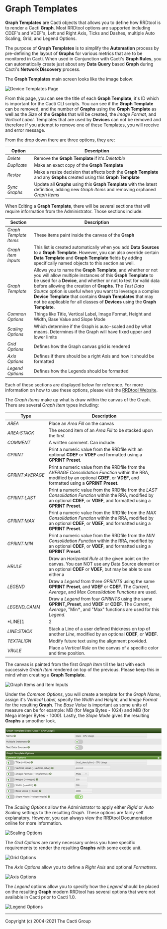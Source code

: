 # Graph Templates

**Graph Templates** are Cacti objects that allows you to define how RRDtool is
to render a Cacti **Graph**.  Most RRDtool options are supported including
CDEF's and VDEF's, Left and Right Axis, Ticks and Dashes, multiple Auto Scaling,
Grid, and Legend Options.

The purpose of **Graph Templates** is to simplify the **Automation** process by
pre-defining the layout of **Graphs** for various metrics that are to be
monitored in Cacti.  When used in Conjunction with Cacti's **Graph Rules**, you
can automatically create just about any **Data Query** based **Graph** during
Cacti's **Network Discovery** process.

The **Graph Templates** main screen looks like the image below:

![Device Templates Page](images/graph-templates1.png)

From this page, you can see the title of each **Graph Template**, it's ID which
is important for the Cacti CLI scripts.  You can see if the **Graph Template**
can be removed, and the number of **Graphs** using the **Graph Template** as
well as the *Size* of the **Graphs** that will be created, the *Image Format*,
and *Vertical Label*.  Templates that are used by **Devices** can not be removed
and therefore if you attempt to remove one of these Templates, you will receive
and error message.

From the drop down there are three options, they are:

Option | Description
--- | ---
*Delete* | Remove the **Graph Template** if it's *Deletable*
*Duplicate* | Make an exact copy of the **Graph Template**
*Resize* | Make a resize decision that affects both the **Graph Template** and any **Graphs** created using this **Graph Template**
*Sync Graphs* | Update all **Graphs** using this **Graph Template** with the latest definition, adding new *Graph Items* and removing orphaned *Graph Items*

When Editing a **Graph Template**, there will be several sections that will
require information from the Administrator.  Those sections include:

Section | Description
--- | ---
*Graph Template Items* | These items paint inside the canvas of the **Graph**
*Graph Item Inputs* | This list is created automatically when you add **Data Sources** to a **Graph Template**.  However, you can also override certain **Data Template** and **Graph Template** fields by adding specifically named objects to this section as well.
*Graph Template* | Allows you to name the **Graph Template**, and whether or not you will allow multiple instances of this **Graph Template** to be used for a **Device**, and whether or not to test for valid data before allowing the creation of **Graphs**.  The *Test Data Source* option is useful when you want to leverage a complex **Device Template** that contains **Graph Templates** that may not be applicable for all classes of **Devices** using the **Graph Template**.
*Common Options* | Things like Title, Vertical Label, Image Format, Height and Width, Base Value and Slope Mode
*Scaling Options* | Which determine if the Graph is auto-scaled and by what means.  Determines if the Graph will have fixed upper and lower limits
*Grid Options* | Defines how the Graph canvas grid is rendered
*Axis Options* | Defines if there should be a right Axis and how it should be formatted
*Legend Options* | Defines how the Legends should be formatted

Each of these sections are displayed below for reference.  For more information
on how to use these options, please visit the [RRDtool
Website](http://RRDtool.org).

The *Graph Items* make up what is draw within the canvas of the Graph.  There
are several *Graph Item* types including:

Type | Description
--- | ---
*AREA* | Place an *Area Fill* on the canvas
*AREA:STACK* | The second item of an *Area Fill* to be stacked upon the first
*COMMENT* | A written comment.  Can include: |host_*|, |query_*|, |input_*| *Replacement Variables*
*GPRINT* | Print a numeric value from the RRDfile with an optional **CDEF** or **VDEF** and formatted using a **GPRINT Preset**.
*GPRINT:AVERAGE* | Print a numeric value from the RRDfile from the *AVERAGE* *Consolidation Function* within the RRA, modified by an optional **CDEF**, or **VDEF**, and formatted using a **GPRINT Preset**.
*GPRINT:LAST* | Print a numeric value from the RRDfile from the *LAST* *Consolidation Function* within the RRA, modified by an optional **CDEF**, or **VDEF**, and formatted using a **GPRINT Preset**.
*GPRINT:MAX* | Print a numeric value from the RRDfile from the *MAX* *Consolidation Function* within the RRA, modified by an optional **CDEF**, or **VDEF**, and formatted using a **GPRINT Preset**.
*GPRINT:MIN* | Print a numeric value from the RRDfile from the *MIN* *Consolidation Function* within the RRA, modified by an optional **CDEF**, or **VDEF**, and formatted using a **GPRINT Preset**.
*HRULE* | Draw an *Horizontal Rule* at the given point on the canvas.  You can NOT use any Data Source element or an optional **CDEF** or **VDEF**, but may be able to use either a |query_*|, or |input_*| *Replacement Variable*.
*LEGEND* | Draw a *Legend* from three *GPRINTS* using the same **GPRINT Preset**, and **VDEF** or **CDEF**.  The *Current*, *Average*, and *Max* *Consolidation Functions* are used.
*LEGEND_CAMM* | Draw a *Legend* from four *GPRINTS* using the same **GPRINT_Preset**, and **VDEF** or **CDEF**.  The *Current*, *Average*, "Min*, and "Max" functions are used for this *Legend*.
*LINE[1|2|3]* | Draw a 1, 2, 3 or used defined thickness pixel *Line* from the RRDfile onto the canvas, modified by an optional **CDEF**, or **VDEF**.
*LINE:STACK* | Stack a Line of a user defined thickness on top of another *Line*, modified by an optional **CDEF**, or **VDEF**.
*TEXTALIGN* | Modify future text using the alignment provided.
*VRULE* | Place a *Vertical Rule* on the canvas of a specific color and time position.

The canvas is painted from the first *Graph Item* till the last with each
successive *Graph Item* rendered on top of the previous.  Please keep this in
mind when creating a **Graph Template**.

![Graph Items and Item Inputs](images/graph-templates-edit1.png)

Under the *Common Options*, you will create a template for the *Graph Name*,
assign it's *Veritcal Label*, specify the *Width* and *Height*, and *Image
Format* for the resulting **Graph**.  The *Base Value* is important as some
units of measure can be for example: MB (for Mega Bytes - 1024) and MiB (for
Mega integer Bytes - 1000).  Lastly, the *Slope Mode* gives the resulting
**Graphs** a smoother look.

![Graph Name and Common Options](images/graph-templates-edit2.png)

The *Scaling Options* allow the Administrator to apply either *Rigid* or *Auto
Scaling* settings to the resulting *Graph*.  These options are fairly self
explanatory.  However, you can always view the RRDtool Documentation online for
more information.

![Scaling Options](images/graph-templates-edit3.png)

The *Grid Options* are rarely necessary unless you have specific requirements to
render the resulting **Graphs** with some exotic unit.

![Grid Options](images/graph-templates-edit4.png)

The *Axis Options* allow you to define a *Right Axis* and optional *Formatters*.

![Axis Options](images/graph-templates-edit5.png)

The *Legend* options allow you to specify how the *Legend* should be placed on
the resulting **Graph** modern RRDtool has several options that were not
available in Cacti prior to Cacti 1.0.

![Legend Options](images/graph-templates-edit6.png)

---
<copy>Copyright (c) 2004-2021 The Cacti Group</copy>
